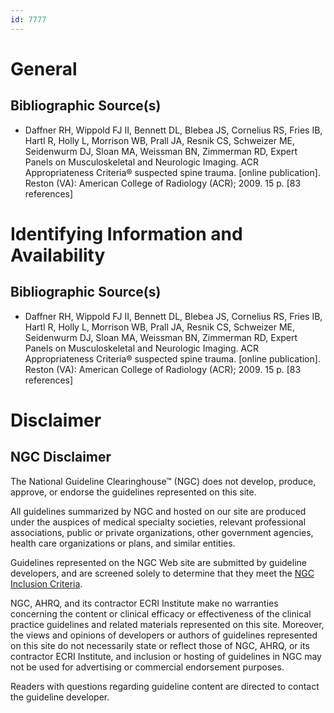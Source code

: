 ```yaml
---
id: 7777
---
```


# General

## Bibliographic Source(s)

- Daffner RH, Wippold FJ II, Bennett DL, Blebea JS, Cornelius RS, Fries IB, Hartl R, Holly L, Morrison WB, Prall JA, Resnik CS, Schweizer ME, Seidenwurm DJ, Sloan MA, Weissman BN, Zimmerman RD, Expert Panels on Musculoskeletal and Neurologic Imaging. ACR Appropriateness Criteria® suspected spine trauma. [online publication]. Reston (VA): American College of Radiology (ACR); 2009. 15 p. [83 references]

# Identifying Information and Availability

## Bibliographic Source(s)

- Daffner RH, Wippold FJ II, Bennett DL, Blebea JS, Cornelius RS, Fries IB, Hartl R, Holly L, Morrison WB, Prall JA, Resnik CS, Schweizer ME, Seidenwurm DJ, Sloan MA, Weissman BN, Zimmerman RD, Expert Panels on Musculoskeletal and Neurologic Imaging. ACR Appropriateness Criteria® suspected spine trauma. [online publication]. Reston (VA): American College of Radiology (ACR); 2009. 15 p. [83 references]

# Disclaimer

## NGC Disclaimer

The National Guideline Clearinghouse™ (NGC) does not develop, produce, approve, or endorse the guidelines represented on this site.

All guidelines summarized by NGC and hosted on our site are produced under the auspices of medical specialty societies, relevant professional associations, public or private organizations, other government agencies, health care organizations or plans, and similar entities.

Guidelines represented on the NGC Web site are submitted by guideline developers, and are screened solely to determine that they meet the [NGC Inclusion Criteria](/help-and-about/summaries/inclusion-criteria).

NGC, AHRQ, and its contractor ECRI Institute make no warranties concerning the content or clinical efficacy or effectiveness of the clinical practice guidelines and related materials represented on this site. Moreover, the views and opinions of developers or authors of guidelines represented on this site do not necessarily state or reflect those of NGC, AHRQ, or its contractor ECRI Institute, and inclusion or hosting of guidelines in NGC may not be used for advertising or commercial endorsement purposes.

Readers with questions regarding guideline content are directed to contact the guideline developer.

